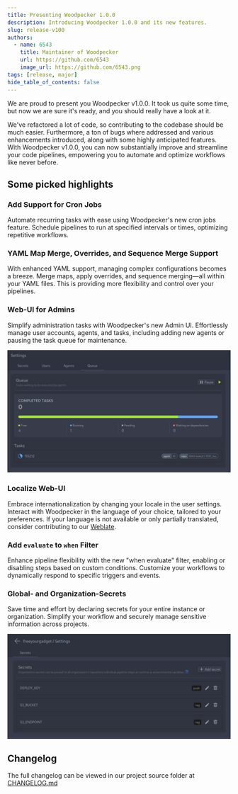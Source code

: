 ```yaml
---
title: Presenting Woodpecker 1.0.0
description: Introducing Woodpecker 1.0.0 and its new features.
slug: release-v100
authors:
  - name: 6543
    title: Maintainer of Woodpecker
    url: https://github.com/6543
    image_url: https://github.com/6543.png
tags: [release, major]
hide_table_of_contents: false
---
```


We are proud to present you Woodpecker v1.0.0.
It took us quite some time, but now we are sure it's ready, and you should really have a look at it.

<!--truncate-->

We've refactored a lot of code, so contributing to the codebase should be much easier.
Furthermore, a ton of bugs where addressed and various enhancements introduced, along with some highly anticipated features.
With Woodpecker v1.0.0, you can now substantially improve and streamline your code pipelines,
empowering you to automate and optimize workflows like never before.

## Some picked highlights

### Add Support for Cron Jobs

Automate recurring tasks with ease using Woodpecker's new cron jobs feature.
Schedule pipelines to run at specified intervals or times, optimizing repetitive workflows.

### YAML Map Merge, Overrides, and Sequence Merge Support

With enhanced YAML support, managing complex configurations becomes a breeze.
Merge maps, apply overrides, and sequence merging—all within your YAML files.
This is providing more flexibility and control over your pipelines.

### Web-UI for Admins

Simplify administration tasks with Woodpecker's new Admin UI.
Effortlessly manage user accounts, agents, and tasks, including adding new agents or pausing the task queue for maintenance.

![Image of admin queue view](./admin_queue_ui.png)

### Localize Web-UI

Embrace internationalization by changing your locale in the user settings.
Interact with Woodpecker in the language of your choice, tailored to your preferences.
If your language is not available or only partially translated, consider contributing to our [Weblate](https://translate.woodpecker-ci.org/engage/woodpecker-ci/).

### Add `evaluate` to `when` Filter

Enhance pipeline flexibility with the new "when evaluate" filter, enabling or disabling steps based on custom conditions.
Customize your workflows to dynamically respond to specific triggers and events.

### Global- and Organization-Secrets

Save time and effort by declaring secrets for your entire instance or organization.
Simplify your workflow and securely manage sensitive information across projects.

![Image of settings view of org secrets](./org_secrets.png)

## Changelog

The full changelog can be viewed in our project source folder at [CHANGELOG.md](https://github.com/woodpecker-ci/woodpecker/blob/v1.0.0/CHANGELOG.md)
